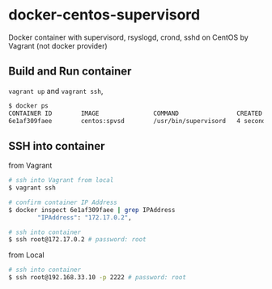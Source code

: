 docker-centos-supervisord
==============

Docker container with supervisord, rsyslogd, crond, sshd on CentOS by Vagrant (not docker provider)

## Build and Run container

```vagrant up``` and ```vagrant ssh```,

```bash
$ docker ps
CONTAINER ID        IMAGE               COMMAND                CREATED             STATUS              PORTS                    NAMES
6e1af309faee        centos:spvsd        /usr/bin/supervisord   4 seconds ago       Up 3 seconds        0.0.0.0:2222->22/tcp     kickass_mccarthy
```

## SSH into container

from Vagrant

```bash
# ssh into Vagrant from local
$ vagrant ssh

# confirm container IP Address
$ docker inspect 6e1af309faee | grep IPAddress
        "IPAddress": "172.17.0.2",

# ssh into container
$ ssh root@172.17.0.2 # password: root
```

from Local

```bash
# ssh into container
$ ssh root@192.168.33.10 -p 2222 # password: root
```

